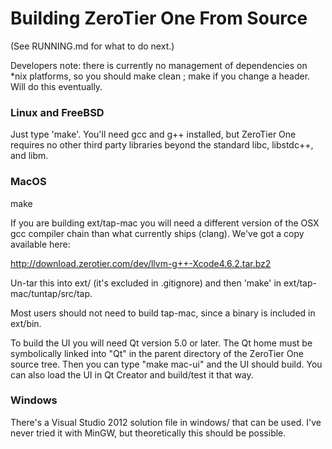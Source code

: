Building ZeroTier One From Source
======

(See RUNNING.md for what to do next.)

Developers note: there is currently no management of dependencies on *nix
platforms, so you should make clean ; make if you change a header. Will
do this eventually.

### Linux and FreeBSD

Just type 'make'. You'll need gcc and g++ installed, but ZeroTier One requires
no other third party libraries beyond the standard libc, libstdc++, and libm.

### MacOS

make

If you are building ext/tap-mac you will need a different version of the
OSX gcc compiler chain than what currently ships (clang). We've got a copy
available here:

http://download.zerotier.com/dev/llvm-g++-Xcode4.6.2.tar.bz2

Un-tar this into ext/ (it's excluded in .gitignore) and then 'make' in
ext/tap-mac/tuntap/src/tap.

Most users should not need to build tap-mac, since a binary is included
in ext/bin.

To build the UI you will need Qt version 5.0 or later. The Qt home must
be symbolically linked into "Qt" in the parent directory of the ZeroTier
One source tree. Then you can type "make mac-ui" and the UI should build.
You can also load the UI in Qt Creator and build/test it that way.

### Windows

There's a Visual Studio 2012 solution file in windows/ that can be used.
I've never tried it with MinGW, but theoretically this should be possible.

